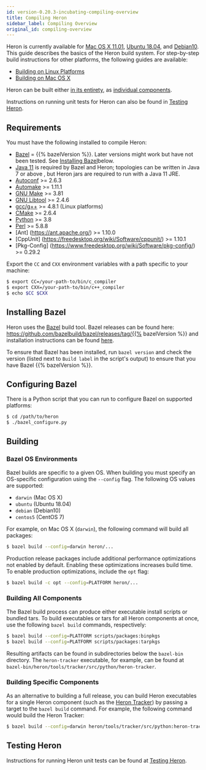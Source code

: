 ```yaml
---
id: version-0.20.3-incubating-compiling-overview
title: Compiling Heron
sidebar_label: Compiling Overview
original_id: compiling-overview
---
```

<!--
    Licensed to the Apache Software Foundation (ASF) under one
    or more contributor license agreements.  See the NOTICE file
    distributed with this work for additional information
    regarding copyright ownership.  The ASF licenses this file
    to you under the Apache License, Version 2.0 (the
    "License"); you may not use this file except in compliance
    with the License.  You may obtain a copy of the License at
      http://www.apache.org/licenses/LICENSE-2.0
    Unless required by applicable law or agreed to in writing,
    software distributed under the License is distributed on an
    "AS IS" BASIS, WITHOUT WARRANTIES OR CONDITIONS OF ANY
    KIND, either express or implied.  See the License for the
    specific language governing permissions and limitations
    under the License.
-->

Heron is currently available for [Mac OS X 11.01](compiling-osx),
[Ubuntu 18.04](compiling-linux), and [Debian10](compiling-docker#building-heron).
 This guide describes the basics of the
Heron build system. For step-by-step build instructions for other platforms,
the following guides are available:

* [Building on Linux Platforms](compiling-linux)
* [Building on Mac OS X](compiling-osx)

Heron can be built either [in its entirety](#building-all-components), as [individual components](#building-specific-components).

Instructions on running unit tests for Heron can also be found in [Testing Heron](compiling-running-tests).

## Requirements

You must have the following installed to compile Heron:

* [Bazel](http://bazel.io/docs/install.html) = {{% bazelVersion %}}. Later
  versions might work but have not been tested. See [Installing Bazel](#installing-bazel)below.
* [Java 11](https://www.oracle.com/java/technologies/javase-jdk11-downloads.html)
  is required by Bazel and Heron;
  topologies can be written in Java 7 or above
  , but Heron jars are required to run with a Java 11 JRE.
* [Autoconf](http://www.gnu.org/software/autoconf/autoconf.html) >=
  2.6.3
* [Automake](https://www.gnu.org/software/automake/) >= 1.11.1
* [GNU Make](https://www.gnu.org/software/make/) >= 3.81
* [GNU Libtool](http://www.gnu.org/software/libtool/) >= 2.4.6
* [gcc/g++](https://gcc.gnu.org/) >= 4.8.1 (Linux platforms)
* [CMake](https://cmake.org/) >= 2.6.4
* [Python](https://www.python.org/) >= 3.8
* [Perl](https://www.perl.org/) >= 5.8.8
* [Ant] (https://ant.apache.org/) >= 1.10.0
* [CppUnit] (https://freedesktop.org/wiki/Software/cppunit/) >= 1.10.1
* [Pkg-Config] (https://www.freedesktop.org/wiki/Software/pkg-config/) >= 0.29.2

Export the `CC` and `CXX` environment variables with a path specific to your
machine:

```bash
$ export CC=/your-path-to/bin/c_compiler
$ export CXX=/your-path-to/bin/c++_compiler
$ echo $CC $CXX
```

## Installing Bazel

Heron uses the [Bazel](http://bazel.io) build tool. Bazel releases can be found here:
https://github.com/bazelbuild/bazel/releases/tag/{{% bazelVersion %}}
and installation instructions can be found [here](http://bazel.io/docs/install.html).

To ensure that Bazel has been installed, run `bazel version` and check the
version (listed next to `Build label` in the script's output) to ensure that you
have Bazel {{% bazelVersion %}}.

## Configuring Bazel

There is a Python script that you can run to configure Bazel on supported
platforms:

```bash
$ cd /path/to/heron
$ ./bazel_configure.py
```

## Building

### Bazel OS Environments

Bazel builds are specific to a given OS. When building you must specify an
OS-specific configuration using the `--config` flag. The following OS values
are supported:

* `darwin` (Mac OS X)
* `ubuntu` (Ubuntu 18.04)
* `debian` (Debian10)
* `centos5` (CentOS 7)

For example, on Mac OS X (`darwin`), the following command will build all
packages:

```bash
$ bazel build --config=darwin heron/...
```

Production release packages include additional performance optimizations
not enabled by default. Enabling these optimizations increases build time.
To enable production optimizations, include the `opt` flag:
```bash
$ bazel build -c opt --config=PLATFORM heron/...
```

### Building All Components

The Bazel build process can produce either executable install scripts or
bundled tars. To build executables or tars for all Heron components at once,
use the following `bazel build` commands, respectively:

```bash
$ bazel build --config=PLATFORM scripts/packages:binpkgs
$ bazel build --config=PLATFORM scripts/packages:tarpkgs
```

Resulting artifacts can be found in subdirectories below the `bazel-bin`
directory. The `heron-tracker` executable, for example, can be found at
`bazel-bin/heron/tools/tracker/src/python/heron-tracker`.

### Building Specific Components

As an alternative to building a full release, you can build Heron executables
for a single Heron component (such as the [Heron
Tracker](user-manuals-heron-tracker-runbook)) by passing a target to the `bazel
build` command. For example, the following command would build the Heron Tracker:

```bash
$ bazel build --config=darwin heron/tools/tracker/src/python:heron-tracker
```

## Testing Heron

Instructions for running Heron unit tests can be found at [Testing
Heron](compiling-running-tests).
